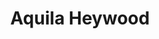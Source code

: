---
title: Aquila Heywood
description: Principal Developer | 10/2014 - 09/2019
image: "/images/ah_bird.png"
weight: 2
---